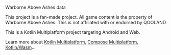 Warborne Above Ashes data

This project is a fan-made project. All game content is the property of Warborne Above Ashes.
This is not affiliated with or endorsed by QOOLAND



This is a Kotlin Multiplatform project targeting Android and Web.


Learn more about [Kotlin Multiplatform](https://www.jetbrains.com/help/kotlin-multiplatform-dev/get-started.html),
[Compose Multiplatform](https://github.com/JetBrains/compose-multiplatform/#compose-multiplatform),
[Kotlin/Wasm](https://kotl.in/wasm/)…

